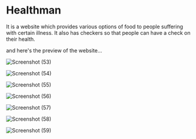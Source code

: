 
# Healthman
It is a website which provides various options of food to people suffering with certain illness. It also has checkers so that people can have a check on their health.

and here's the preview of the website...




![Screenshot (53)](https://user-images.githubusercontent.com/88263102/131955142-2cf86d8b-5b1c-482d-b756-dac2c92a1765.png)








![Screenshot (54)](https://user-images.githubusercontent.com/88263102/131955154-fd7173ed-75de-4006-a347-b8e9468e24bd.png)








![Screenshot (55)](https://user-images.githubusercontent.com/88263102/131955180-70e741f9-36c9-4b8b-9b66-1d929dbaae41.png)








![Screenshot (56)](https://user-images.githubusercontent.com/88263102/131955190-eacf76ed-df64-41e6-82c6-096e28a841d1.png)







![Screenshot (57)](https://user-images.githubusercontent.com/88263102/131955208-9b5aff9c-5ab8-483b-91ef-9d2e1a6403b8.png)








![Screenshot (58)](https://user-images.githubusercontent.com/88263102/131955225-733d7981-f859-4ca1-b0c3-ee057755301f.png)








![Screenshot (59)](https://user-images.githubusercontent.com/88263102/131955238-be8a4bf7-468a-4b88-8cc9-d3bc2ec05b79.png)


